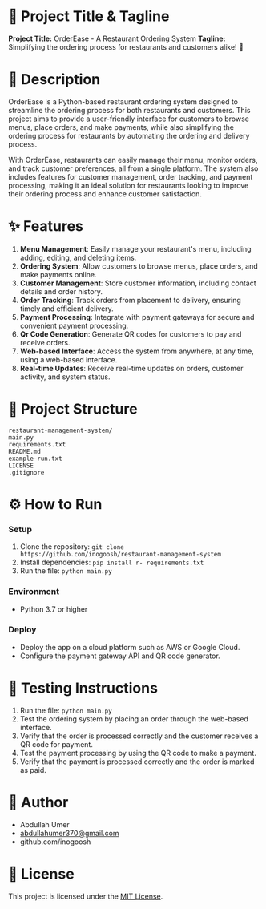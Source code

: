 🚀 Project Title & Tagline
==========================
**Project Title:** OrderEase - A Restaurant Ordering System
**Tagline:** Simplifying the ordering process for restaurants and customers alike! 🍴

📖 Description
===============
OrderEase is a Python-based restaurant ordering system designed to streamline the ordering process for both restaurants and customers. This project aims to provide a user-friendly interface for customers to browse menus, place orders, and make payments, while also simplifying the ordering process for restaurants by automating the ordering and delivery process.

With OrderEase, restaurants can easily manage their menu, monitor orders, and track customer preferences, all from a single platform. The system also includes features for customer management, order tracking, and payment processing, making it an ideal solution for restaurants looking to improve their ordering process and enhance customer satisfaction.

✨ Features
==========

1. **Menu Management**: Easily manage your restaurant's menu, including adding, editing, and deleting items.
2. **Ordering System**: Allow customers to browse menus, place orders, and make payments online.
3. **Customer Management**: Store customer information, including contact details and order history.
4. **Order Tracking**: Track orders from placement to delivery, ensuring timely and efficient delivery.
5. **Payment Processing**: Integrate with payment gateways for secure and convenient payment processing.
6. **Qr Code Generation**: Generate QR codes for customers to pay and receive orders.
7. **Web-based Interface**: Access the system from anywhere, at any time, using a web-based interface.
8. **Real-time Updates**: Receive real-time updates on orders, customer activity, and system status.

📁 Project Structure
=====================

```
restaurant-management-system/
main.py
requirements.txt
README.md
example-run.txt
LICENSE
.gitignore
```

⚙️ How to Run
================

### Setup

1. Clone the repository: `git clone https://github.com/inogoosh/restaurant-management-system`
2. Install dependencies: `pip install r- requirements.txt`
3. Run the file: `python main.py`

### Environment

* Python 3.7 or higher

### Deploy

* Deploy the app on a cloud platform such as AWS or Google Cloud.
* Configure the payment gateway API and QR code generator.

🧪 Testing Instructions
=====================
1. Run the file: `python main.py`
2. Test the ordering system by placing an order through the web-based interface.
3. Verify that the order is processed correctly and the customer receives a QR code for payment.
4. Test the payment processing by using the QR code to make a payment.
5. Verify that the payment is processed correctly and the order is marked as paid.

👤 Author
================
* Abdullah Umer
* abdullahumer370@gmail.com
* github.com/inogoosh

📝 License
================
This project is licensed under the [MIT License](https://opensource.org/licenses/MIT).

